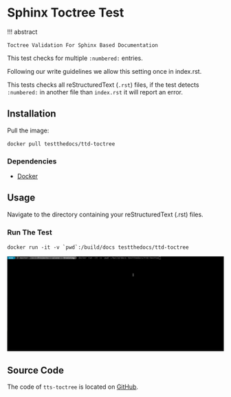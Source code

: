 # Sphinx Toctree Test

!!! abstract

    Toctree Validation For Sphinx Based Documentation

This test checks for multiple `:numbered:` entries.

Following our write guidelines we allow this setting once in index.rst.

This tests checks all reStructuredText (`.rst`) files, if the test detects `:numbered:` in another file than `index.rst` it will report an error.

## Installation

Pull the image:

```console
docker pull testthedocs/ttd-toctree
```

### Dependencies

- [Docker](https://docker.com "Homepage of docker")

## Usage

Navigate to the directory containing your reStructuredText (.rst) files.

### Run The Test

``` console
docker run -it -v `pwd`:/build/docs testthedocs/ttd-toctree
```

![A Gif with example](images/ttd-testtoc.gif)

## Source Code

The code of `tts-toctree` is located on [GitHub](https://github.com/testthedocs/rakpart/tree/master/ttd-toctree).
